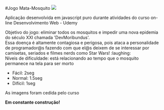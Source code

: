 #Jogo Mata-Mosquito
<img src="recursos_capa.png">
<p>Aplicação desenvolvida em javascript puro durante atividades do curso on-line Desenvolvimento Web - Udemy</p>
<p> Objetivo do jogo: eliminar todos os mosquitos e impedir uma nova epidemia do século XXI chamada 'DevMoribundus'.<br/>
Essa doença é altamente contagiosa e perigosa, pois ataca a personalidade de programador@s fazendo com que el@s deixem de se interessar por camisetas, seriados e filmes nerds como Star Wars! :laughing: <br/>
Níveis de dificuldade: está relacionando ao tempo que o mosquito permanece na tela para ser morto <br/>
<ul>
	<li>Fácil: 2seg</li>
	<li>Normal: 1.5seg</li>
	<li>Difícil: 1seg</li>
</ul>
</p>
<p>As imagens foram cedida pelo curso </p>
<p><strong>Em constante construção!</strong></p>
